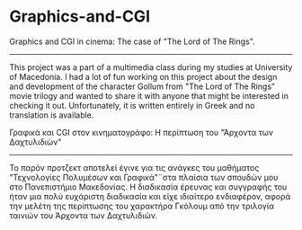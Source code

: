 # Graphics-and-CGI
Graphics and CGI in cinema: The case of "The Lord of The Rings".
________________________________________________________________
This project was a part of a multimedia class during my studies at University of Macedonia. 
I had a lot of fun working on this project about the design and development of the character Gollum from "The Lord of The Rings" movie trilogy and wanted to share it with anyone that might be interested in checking it out. Unfortunately, it is written entirely in Greek and no translation is available. 

Γραφικά και CGI στον κινηματογράφο: Η περίπτωση του "Άρχοντα των Δαχτυλιδιών"
________________________________________________________________
Το παρόν προτζεκτ αποτελεί έγινε για τις ανάγκες του μαθήματος "Τεχνολογίες Πολυμέσων και Γραφικά"¨στα πλαίσια των σπουδών μου στο Πανεπιστήμιο Μακεδονίας. Η διαδικασία έρευνας και συγγραφής του ήταν μια πολύ ευχάριστη διαδικασία και είχε ιδιαίτερο ενδιαφέρον, αφορά την μελέτη της περίπτωσης του χαρακτήρα Γκόλουμ από την τριλογία ταινιών του Άρχοντα των Δαχτυλιδιών.

